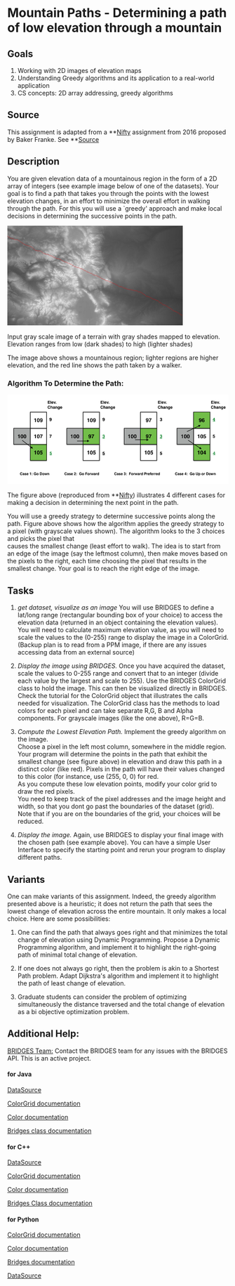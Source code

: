 Mountain Paths - Determining a path of low elevation through a mountain
=======================================================================

## Goals

1. Working with 2D images of elevation maps
2. Understanding Greedy algorithms and its application to a real-world application
3. CS concepts: 2D array addressing, greedy algorithms

## Source
This assignment is adapted from a **[Nifty](http://nifty.stanford.edu/)  assignment 
from 2016 proposed by Baker Franke. See **[Source](http://nifty.stanford.edu/2016/franke-mountain-paths/)

## Description
You are given elevation data of a mountainous region in the form of a 2D array of integers 
(see example image below of one of the datasets). Your goal is to find a path that takes 
you through the points with the lowest elevation changes, in an effort to minimize the 
overall effort in walking through the path. For this you will use a `greedy' approach and 
make local decisions in determining the successive points in the path.

<img src="./figures/colorado1.jpg" alt="Example Elevation Image" width="400px" />

Input gray scale image of a terrain with  gray shades mapped to elevation. Elevation ranges from low (dark shades) to high (lighter shades)

The image above shows a mountainous region; lighter regions are higher elevation, 
and the red line shows the path taken by a walker.

 
### Algorithm To Determine the Path:

![Greedy Algorithm(4 cases) !](./figures/greedy.png)

The figure above (reproduced from **[Nifty](http://nifty.stanford.edu/)) illustrates 4
different cases for making a decision in determining the next point in the path.

You will use a greedy strategy to determine successive points along the path. 
Figure above shows how the algorithm applies the greedy strategy to a pixel (with 
grayscale values shown). The algorithm looks to the 3 choices and picks the pixel that  
causes the smallest change (least effort to walk).  The idea is to start from an edge 
of the image (say the leftmost column), then make moves based on the pixels to the right, 
each time choosing the pixel that results in the smallest change. Your goal is to reach 
the right edge of the image.

 

## Tasks

1. *get dataset, visualize as an image* You will use BRIDGES to define a lat/long range (rectangular bounding box of your choice) to access the elevation data (returned in an object
containing the elevation values).  You will need to calculate maximum elevation value, as you 
will need to scale the values to the (0-255) range to display the image in a ColorGrid. 
(Backup plan is to read from a PPM image, if there are any issues accessing data from
an external source)

2.  *Display the image using BRIDGES.* Once you have acquired the dataset,
scale the values to 0-255 range and convert that to an integer (divide each value 
by the largest and scale to 255). Use the BRIDGES ColorGrid class to hold the image. 
This can then  be visualized directly in BRIDGES. Check the tutorial for the ColorGrid
object that illustrates the calls needed  for visualization. The ColorGrid class has the 
methods to load colors for each pixel and can take separate R,G, B and Alpha components.
For grayscale images (like the one above), R=G=B.

3.	*Compute the Lowest Elevation Path.* Implement the greedy algorithm on the image.  
Choose a pixel in the left most column, somewhere in the middle region.  Your program 
will determine the points in the path that exhibit the smallest change (see figure above) 
in elevation and draw this path in a distinct color (like red). Pixels in the path will 
have their values changed to this color (for instance, use (255, 0, 0) for red.  
As you compute these low elevation points, modify your color grid to draw the red pixels.  
You need to keep track of the pixel addresses and the image height and width, so that you 
dont go past the boundaries of  the dataset (grid). Note that if you are on the boundaries
of the grid, your choices will be reduced.

4. *Display the image.*  Again, use BRIDGES to display your final image with the chosen 
path (see example above). You can have a simple User Interface to specify the starting 
point and rerun your program to display different paths.



## Variants

One can make variants of this assignment. Indeed, the greedy
algorithm presented above is a heuristic; it does not return the path
that sees the lowest change of elevation across the entire mountain. It only makes a 
local choice. Here are some possibilities:

1. One can find the path that always goes right and that minimizes the total change of 
	elevation using Dynamic Programming. Propose a Dynamic Programming algorithm, 
	and implement it to highlight the right-going path of minimal total change of 
	elevation.

2. If one does not always go right, then the problem is akin to a Shortest Path problem. 
	Adapt Dijkstra's algorithm and implement it to highlight the path of least change of 
	elevation.

3. Graduate students can consider the problem of optimizing simultaneously the distance 
	traversed and the total change of elevation as a bi objective optimization problem.

## Additional Help:

[BRIDGES Team:](http://bridgesuncc.github.io/) Contact the BRIDGES team for any 
issues with the BRIDGES API. This is an active project.


#### for Java
[DataSource](http://bridgesuncc.github.io/doc/java-api/current/html/classbridges_1_1connect_1_1_data_source.html)

[ColorGrid documentation](http://bridgesuncc.github.io/doc/java-api/current/html/classbridges_1_1base_1_1_color_grid.html)

[Color documentation](http://bridgesuncc.github.io/doc/java-api/current/html/classbridges_1_1base_1_1_color.html)

[Bridges class documentation](http://bridgesuncc.github.io/doc/java-api/current/html/namespacebridges_1_1base.html)

#### for C++
[DataSource](http://bridgesuncc.github.io/doc/cxx-api/current/html/classbridges_1_1_data_source.html)

[ColorGrid documentation](http://bridgesuncc.github.io/doc/cxx-api/current/html/classbridges_1_1datastructure_1_1_color_grid.html)

[Color documentation](http://bridgesuncc.github.io/doc/cxx-api/current/html/classbridges_1_1datastructure_1_1_color.html)

[Bridges Class documentation](http://bridgesuncc.github.io/doc/cxx-api/current/html/classbridges_1_1_bridges.html)


#### for Python

[ColorGrid documentation](http://bridgesuncc.github.io/doc/python-api/current/html/classbridges_1_1color__grid_1_1_color_grid.html)

[Color documentation](http://bridgesuncc.github.io/doc/python-api/current/html/classbridges_1_1color_1_1_color.html)

[Bridges documentation](http://bridgesuncc.github.io/doc/python-api/current/html/classbridges_1_1bridges_1_1_bridges.html)

[DataSource](http://bridgesuncc.github.io/doc/python-api/current/html/data__source_8py.html)
